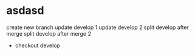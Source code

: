 # asdasd
create new branch
update develop 1
update develop 2
split develop after merge
split develop after merge 2

- checkout develop